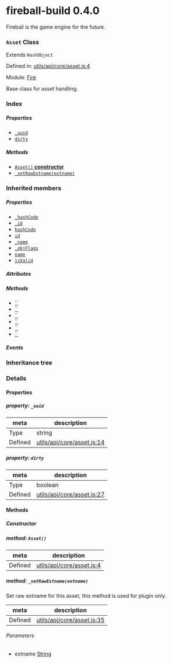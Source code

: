 
# fireball-build 0.4.0

Fireball is the game engine for the future.

### `Asset` Class

Extends `HashObject`

Defined in: [utils/api/core/asset.js:4](../files/utils/api/core/asset.js.js)

Module: [Fire](../modules/Fire.md)




Base class for asset handling.

### Index

##### Properties

  - [`_uuid`](#property-_uuid)
  - [`dirty`](#property-dirty)



##### Methods

  - [`Asset()` **constructor**](#method-asset)
  - [`_setRawExtname(extname)`](#method-_setrawextnameextname)




### Inherited members

##### Properties

- [`_hashCode`](#property-_hashcode)
- [`_id`](#property-_id)
- [`hashCode`](#property-hashcode)
- [`id`](#property-id)
- [`_name`](#property-_name)
- [`_objFlags`](#property-_objflags)
- [`name`](#property-name)
- [`isValid`](#property-isvalid)

##### Attributes


##### Methods

- [``](#method-destroy)
- [``](#method-_destruct)
- [``](#method-_onpredestroy)
- [``](#method-_serialize)
- [``](#method-_deserialize)
- [``](#method-isvalid)

##### Events




### Inheritance tree


### Details


#### Properties



##### property: `_uuid`



| meta | description |
|------|-------------|
| Type | string |
| Defined | [utils/api/core/asset.js:14](../files/utils_api_core_asset.js.md#l14) |




##### property: `dirty`



| meta | description |
|------|-------------|
| Type | boolean |
| Defined | [utils/api/core/asset.js:27](../files/utils_api_core_asset.js.md#l27) |






<!-- Method Block -->
#### Methods

##### Constructor

##### method: `Asset()`



| meta | description |
|------|-------------|
| Defined | [utils/api/core/asset.js:4](../files/utils_api_core_asset.js.md#l4) |



##### method: `_setRawExtname(extname)`

Set raw extname for this asset, this method is used for plugin only.

| meta | description |
|------|-------------|
| Defined | [utils/api/core/asset.js:35](../files/utils_api_core_asset.js.md#l35) |

###### Parameters
- extname <a href="https://developer.mozilla.org/en/JavaScript/Reference/Global_Objects/String" class="crosslink external" target="_blank">String</a>  



